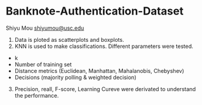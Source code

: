 # Banknote-Authentication-Dataset
Shiyu Mou
shiyumou@usc.edu

1. Data is ploted as scatterplots and boxplots. 
2. KNN is used to make classifications. Different parameters were tested. 
  - k
  - Number of training set
  - Distance metrics (Euclidean, Manhattan, Mahalanobis, Chebyshev)
  - Decisions (majority polling & weighted decision) 
3. Precision, reall, F-score, Learning Cureve were derivated to understand the performance. 
